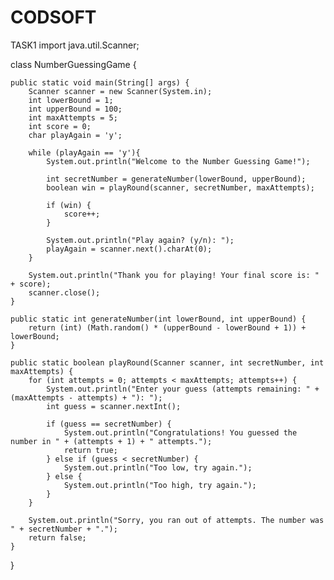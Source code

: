 # CODSOFT
TASK1
import java.util.Scanner;

 class NumberGuessingGame {

    public static void main(String[] args) {
        Scanner scanner = new Scanner(System.in);
        int lowerBound = 1;
        int upperBound = 100;
        int maxAttempts = 5;
        int score = 0;
        char playAgain = 'y';

        while (playAgain == 'y'){
            System.out.println("Welcome to the Number Guessing Game!");

            int secretNumber = generateNumber(lowerBound, upperBound);
            boolean win = playRound(scanner, secretNumber, maxAttempts);

            if (win) {
                score++;
            }

            System.out.println("Play again? (y/n): ");
            playAgain = scanner.next().charAt(0);
        }

        System.out.println("Thank you for playing! Your final score is: " + score);
        scanner.close();
    }

    public static int generateNumber(int lowerBound, int upperBound) {
        return (int) (Math.random() * (upperBound - lowerBound + 1)) + lowerBound;
    }

    public static boolean playRound(Scanner scanner, int secretNumber, int maxAttempts) {
        for (int attempts = 0; attempts < maxAttempts; attempts++) {
            System.out.println("Enter your guess (attempts remaining: " + (maxAttempts - attempts) + "): ");
            int guess = scanner.nextInt();

            if (guess == secretNumber) {
                System.out.println("Congratulations! You guessed the number in " + (attempts + 1) + " attempts.");
                return true;
            } else if (guess < secretNumber) {
                System.out.println("Too low, try again.");
            } else {
                System.out.println("Too high, try again.");
            }
        }

        System.out.println("Sorry, you ran out of attempts. The number was " + secretNumber + ".");
        return false;
    }
}
